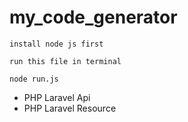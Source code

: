 # my_code_generator
 
```
install node js first
```
```
run this file in terminal
```
```
node run.js
```

- PHP Laravel Api
- PHP Laravel Resource